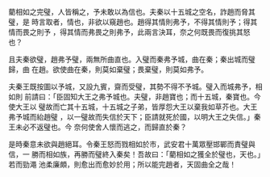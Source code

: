 藺相如之完璧，人皆稱之，予未敢以為信也。夫秦以十五城之空名，詐趙而脅其璧，是
時言取者，情也，非欲以窺趙也。趙得其情則弗予，不得其情則予；得其情而畏之則予
，得其情而弗畏之則弗予，此兩言決耳，奈之何既畏而復挑其怒也？

且夫秦欲璧，趙弗予璧，兩無所曲直也。入璧而秦弗予城，曲在秦；秦出城而璧歸，曲
在趙。欲使曲在秦，則莫如棄璧；畏棄璧，則莫如弗予。

夫秦王既按圖以予城，又設九賓，齋而受璧，其勢不得不予城。璧入而城弗予，相如則
前請曰：「臣固知大王之弗予城也。夫璧，非趙寶也；而十五城，秦寶也。今使大王以
璧故而亡其十五城，十五城之子弟，皆厚怨大王以棄我如草芥也。大王弗予城而紿趙璧
，以一璧故而失信於天下；臣請就死於國，以明大王之失信。」秦王未必不返璧也。今
奈何使舍人懷而逃之，而歸直於秦？

是時秦意未欲與趙絕耳。令秦王怒而戮相如於巿，武安君十萬眾壓邯鄲而責璧與信，一
勝而相如族，再勝而璧終入秦矣！吾故曰：「藺相如之獲全於璧也，天也。」若而勁澠
池柔廉頗，則愈出而愈妙於用；所以能完趙者，天固曲全之哉！

